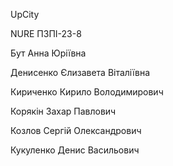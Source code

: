 UpCity

NURE ПЗПІ-23-8 

Бут Анна Юріївна

Денисенко Єлизавета Віталіївна

Кириченко Кирило Володимирович

Корякін Захар Павлович

Козлов Сергій Олександрович

Кукуленко Денис Васильович
